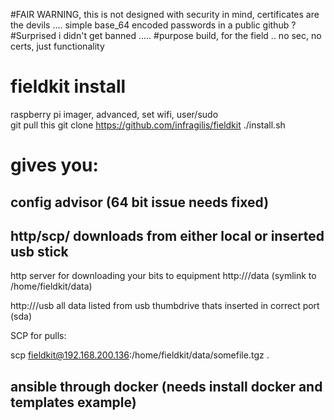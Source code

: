 #FAIR WARNING, this is not designed with security in mind, certificates are the devils .... simple base_64 encoded passwords in a public github ? 
#Surprised i didn't get banned ..... 
#purpose build, for the field .. no sec, no certs, just functionality


# fieldkit install
raspberry pi imager, advanced, set wifi, user/sudo  
git pull this 
git clone https://github.com/infragilis/fieldkit 
./install.sh 

# gives you:
## config advisor  (64 bit issue needs fixed)

## http/scp/ downloads from either local or inserted usb stick

http server for downloading your bits to equipment
http://<yourip>/data  (symlink to /home/fieldkit/data)

http://<yourip>/usb  all data listed from usb thumbdrive thats inserted in correct port (sda)

SCP for pulls:

scp  fieldkit@192.168.200.136:/home/fieldkit/data/somefile.tgz .

## ansible through docker (needs install docker and templates example)
